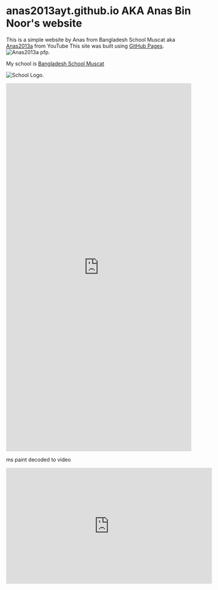 # anas2013ayt.github.io AKA Anas Bin Noor's website
This is a simple website by Anas from Bangladesh School Muscat aka [Anas2013a](https://www.youtube.com/channel/UC3sAUEvQz21Lxp3PbNG85gg) from YouTube
This site was built using [GitHub Pages](https://pages.github.com/).
![Anas2013a pfp.](https://yt3.googleusercontent.com/W03QHo6AyjXSiVlJ9nWw07kUy8sA_5irdltqimRYUtN105S6sCzMUq0jSzUhRBVLrUNaCMU_CA=s900-c-k-c0x00ffffff-no-rj)

My school is  [Bangladesh School Muscat](https://en.wikipedia.org/wiki/Bangladesh_School_Muscat)

![School Logo.](https://www.bangladeshcircle.com/wp-content/uploads/2016/12/Bangladesh-School-Muscat-Oman-logo.jpg)

<iframe src='https://widgets.sociablekit.com/youtube-channel-videos/iframe/25459758' frameborder='0' width='100%' height='1000'></iframe>


ms paint decoded to video

<iframe width="560" height="315" src="https://www.youtube.com/embed/_-LloSJSd5c?si=2Una6IgLhpCPPoeD" title="YouTube video player" frameborder="0" allow="accelerometer; autoplay; clipboard-write; encrypted-media; gyroscope; picture-in-picture; web-share" referrerpolicy="strict-origin-when-cross-origin" allowfullscreen></iframe>
